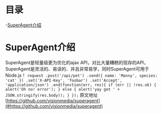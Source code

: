 # 目录 

-[SuperAgent介绍](#SuperAgent介绍)

# SuperAgent介绍

   SuperAgent是轻量级更为优化的ajax API，对比大量糟糕的现存的API，SuperAgent是灵活的、易读的、并且非常易学，同时SuperAgent可用于Node.js！
    ```
    request
       .post('/api/pet')
       .send({ name: 'Manny', species: 'cat' })
       .set('X-API-Key', 'foobar')
       .set('Accept', 'application/json')
       .end(function(err, res){
         if (err || !res.ok) {
           alert('Oh no! error');
         } else {
           alert('yay got ' + JSON.stringify(res.body));
         }
       });
    ```
原文地址 [https://github.com/visionmedia/superagent](#https://github.com/visionmedia/superagent)
